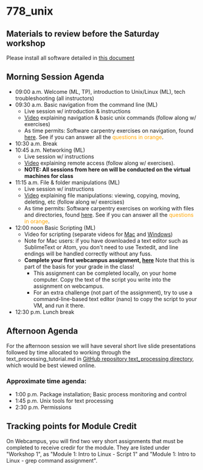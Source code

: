 # 778_unix

## Materials to review before the Saturday workshop

Please install all software detailed in [this document](https://unr.canvaslms.com/courses/57767/modules/items/1380103)

## Morning Session Agenda

* 09:00 a.m. Welcome (ML, TP), introduction to Unix/Linux (ML), tech troubleshooting (all instructors)
* 09:30 a.m. Basic navigation from the command line (ML)
	* Live session w/ introduction & instructions
	* [Video](https://unr.canvaslms.com/courses/57767/modules/items/1380098) explaining navigation & basic unix commands (follow along w/ exercises)
	* As time permits: Software carpentry exercises on navigation, found [here](https://swcarpentry.github.io/shell-novice/02-filedir/index.html). See if you can answer all the <span style="color:orange">questions in orange</span>.
* 10:30 a.m. Break
* 10:45 a.m. Networking (ML)
	* Live session w/ instructions
	* [Video](https://unr.canvaslms.com/courses/57767/modules/items/1380101) explaining remote access (follow along w/ exercises).
	* **NOTE: All sessions from here on will be conducted on the virtual machines for class**
* 11:15 a.m. File & folder manipulations (ML)
	* Live session w/ instructions
	* [Video](https://unr.canvaslms.com/courses/57767/modules/items/1380099) explaining file manipulations: viewing, copying, moving, deleting, etc (follow along w/ exercises)
	* As time permits: Software carpentry exercises on working with files and directories, found [here](https://swcarpentry.github.io/shell-novice/03-create/index.html). See if you can answer all the <span style="color:orange">questions in orange</span>.
* 12:00 noon Basic Scripting (ML)
	* Video for scripting (separate videos for [Mac](https://unr.canvaslms.com/courses/57767/modules/items/1382227) and [Windows](https://unr.canvaslms.com/courses/57767/modules/items/1382226))
	* Note for Mac users: if you have downloaded a text editor such as SublimeText or Atom, you don't need to use Textedit, and line endings will be handled correctly without any fuss. 
	* **Complete your first webcampus assignment, [here](https://unr.canvaslms.com/courses/57767/modules/items/1381089)** Note that this is part of the basis for your grade in the class! 
		* This assignment can be completed locally, on your home computer. Copy the text of the script you write into the assignment on webcampus. 
		* For an extra challenge (not part of the assignment), try to use a command-line-based text editor (nano) to copy the script to your VM, and run it there. 
* 12:30 p.m. Lunch break

## Afternoon Agenda
For the afternoon session we will have several short live slide presentations followed by time allocated to working through the text_processing_tutorial.md in [GitHub repository text_processing directory](https://github.com/tparchman/778_unix/tree/master/text_processing), which would be best viewed online.

### Approximate time agenda:
* 1:00 p.m. Package installation; Basic process monitoring and control
* 1:45 p.m. Unix tools for text processing
* 2:30 p.m. Permissions 

## Tracking points for Module Credit

On Webcampus, you will find two very short assignments that must be completed to receive credir for the module. They are listed under "Workshop 1", as "Module 1: Intro to Linux - Script 1" and "Module 1: Intro to Linux - grep command assignment". 

